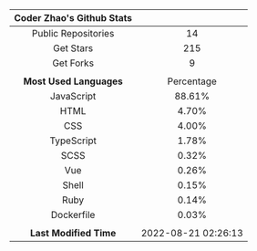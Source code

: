 | **Coder Zhao's Github Stats** | |
|:-:|:-:|
| Public Repositories | 14 |
| Get Stars | 215 |
| Get Forks | 9 |
| | |
| **Most Used Languages** | Percentage |
| JavaScript | 88.61% |
| HTML | 4.70% |
| CSS | 4.00% |
| TypeScript | 1.78% |
| SCSS | 0.32% |
| Vue | 0.26% |
| Shell | 0.15% |
| Ruby | 0.14% |
| Dockerfile | 0.03% |
| | |
| **Last Modified Time** | 2022-08-21 02:26:13 |